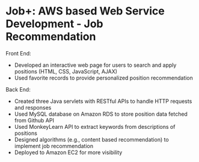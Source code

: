 # Job+: AWS based Web Service Development - Job Recommendation

Front End:
* Developed an interactive web page for users to search and apply positions (HTML, CSS, JavaScript, AJAX)
* Used favorite records to provide personalized position recommendation

Back End:
* Created three Java servlets with RESTful APIs to handle HTTP requests and responses
* Used MySQL database on Amazon RDS to store position data fetched from Github API
* Used MonkeyLearn API to extract keywords from descriptions of positions
* Designed algorithms (e.g., content based recommendation) to implement job recommendation
* Deployed to Amazon EC2 for more visibility
